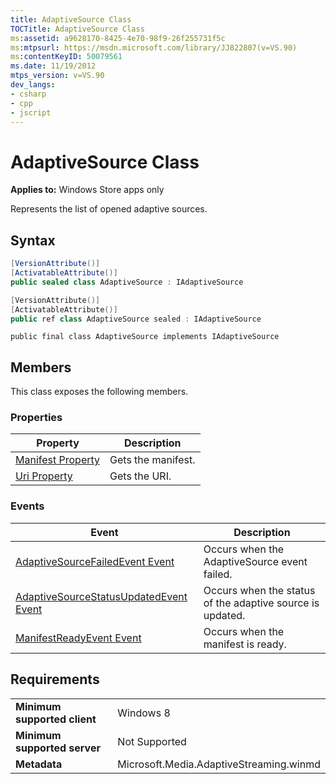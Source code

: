 ```yaml
---
title: AdaptiveSource Class
TOCTitle: AdaptiveSource Class
ms:assetid: a9628170-8425-4e70-98f9-26f255731f5c
ms:mtpsurl: https://msdn.microsoft.com/library/JJ822807(v=VS.90)
ms:contentKeyID: 50079561
ms.date: 11/19/2012
mtps_version: v=VS.90
dev_langs:
- csharp
- cpp
- jscript
---
```


# AdaptiveSource Class

**Applies to:** Windows Store apps only

Represents the list of opened adaptive sources.

## Syntax

```csharp
[VersionAttribute()]
[ActivatableAttribute()]
public sealed class AdaptiveSource : IAdaptiveSource
```

```cpp
[VersionAttribute()]
[ActivatableAttribute()]
public ref class AdaptiveSource sealed : IAdaptiveSource
```

```jscript
public final class AdaptiveSource implements IAdaptiveSource
```

## Members

This class exposes the following members.

### Properties

|Property|Description|
|--- |--- |
|[Manifest Property](adaptivesource-manifest-property.md)|Gets the manifest.|
|[Uri Property](adaptivesource-uri-property.md)|Gets the URI.|

### Events

|Event|Description|
|--- |--- |
|[AdaptiveSourceFailedEvent Event](adaptivesource-adaptivesourcefailedevent-event.md)|Occurs when the AdaptiveSource event failed.|
|[AdaptiveSourceStatusUpdatedEvent Event](adaptivesource-adaptivesourcestatusupdatedevent-event.md)|Occurs when the status of the adaptive source is updated.|
|[ManifestReadyEvent Event](adaptivesource-manifestreadyevent-event.md)|Occurs when the manifest is ready.|

## Requirements

|||
|--- |--- |
|**Minimum supported client**|Windows 8|
|**Minimum supported server**|Not Supported|
|**Metadata**|Microsoft.Media.AdaptiveStreaming.winmd|
